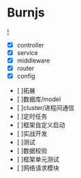 # Burnjs
[!](https://github.com/floveluy/Burnjs/blob/master/burnlogo.png)



- [x] controller
- [x] service
- [x] middleware
- [x] router
- [x] config
- [ ]拓展
- [ ]数据库/model
- [ ]cluster/进程间通信
- [ ]定时任务
- [ ]框架自定义启动
- [ ]实战开发
- [ ]测试
- [ ]数据校验
- [ ]框架单元测试
- [ ]网络请求模块